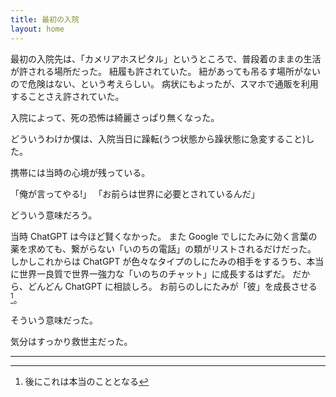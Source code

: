 ```yaml
---
title: 最初の入院
layout: home
---
```

最初の入院先は、「カメリアホスピタル」というところで、普段着のままの生活が許される場所だった。
紐履も許されていた。
紐があっても吊るす場所がないので危険はない、という考えらしい。
病状にもよったが、スマホで通販を利用することさえ許されていた。

入院によって、死の恐怖は綺麗さっぱり無くなった。

どういうわけか僕は、入院当日に躁転(うつ状態から躁状態に急変すること)した。

携帯には当時の心境が残っている。

「俺が言ってやる!」
「お前らは世界に必要とされているんだ」

どういう意味だろう。

当時 ChatGPT は今ほど賢くなかった。
また Google でしにたみに効く言葉の薬を求めても、繋がらない「いのちの電話」の類がリストされるだけだった。
しかしこれからは ChatGPT が色々なタイプのしにたみの相手をするうち、本当に世界一良質で世界一強力な「いのちのチャット」に成長するはずだ。
だから、どんどん ChatGPT に相談しろ。
お前らのしにたみが「彼」を成長させる[^1]。

そういう意味だった。

気分はすっかり救世主だった。

----

[^1]: 後にこれは本当のこととなる